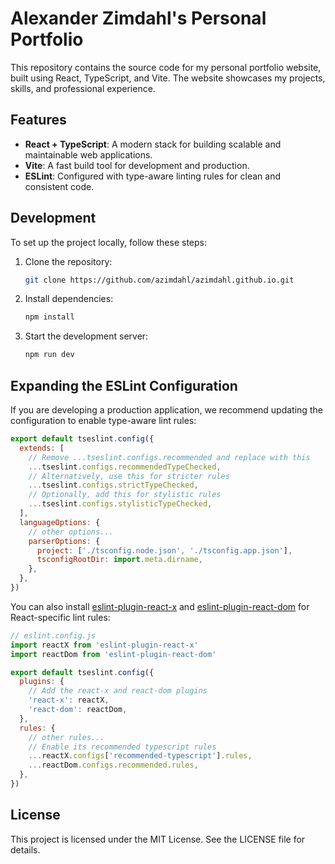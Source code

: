 # Alexander Zimdahl's Personal Portfolio

This repository contains the source code for my personal portfolio website, built using React, TypeScript, and Vite. The website showcases my projects, skills, and professional experience.

## Features

- **React + TypeScript**: A modern stack for building scalable and maintainable web applications.
- **Vite**: A fast build tool for development and production.
- **ESLint**: Configured with type-aware linting rules for clean and consistent code.

## Development

To set up the project locally, follow these steps:

1. Clone the repository:
   ```bash
   git clone https://github.com/azimdahl/azimdahl.github.io.git
   ```
2. Install dependencies:
   ```bash
   npm install
   ```
3. Start the development server:
   ```bash
   npm run dev
   ```

## Expanding the ESLint Configuration

If you are developing a production application, we recommend updating the configuration to enable type-aware lint rules:

```js
export default tseslint.config({
  extends: [
    // Remove ...tseslint.configs.recommended and replace with this
    ...tseslint.configs.recommendedTypeChecked,
    // Alternatively, use this for stricter rules
    ...tseslint.configs.strictTypeChecked,
    // Optionally, add this for stylistic rules
    ...tseslint.configs.stylisticTypeChecked,
  ],
  languageOptions: {
    // other options...
    parserOptions: {
      project: ['./tsconfig.node.json', './tsconfig.app.json'],
      tsconfigRootDir: import.meta.dirname,
    },
  },
})
```

You can also install [eslint-plugin-react-x](https://github.com/Rel1cx/eslint-react/tree/main/packages/plugins/eslint-plugin-react-x) and [eslint-plugin-react-dom](https://github.com/Rel1cx/eslint-react/tree/main/packages/plugins/eslint-plugin-react-dom) for React-specific lint rules:

```js
// eslint.config.js
import reactX from 'eslint-plugin-react-x'
import reactDom from 'eslint-plugin-react-dom'

export default tseslint.config({
  plugins: {
    // Add the react-x and react-dom plugins
    'react-x': reactX,
    'react-dom': reactDom,
  },
  rules: {
    // other rules...
    // Enable its recommended typescript rules
    ...reactX.configs['recommended-typescript'].rules,
    ...reactDom.configs.recommended.rules,
  },
})
```

## License

This project is licensed under the MIT License. See the LICENSE file for details.
